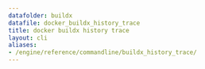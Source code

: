 ```yaml
---
datafolder: buildx
datafile: docker_buildx_history_trace
title: docker buildx history trace
layout: cli
aliases:
- /engine/reference/commandline/buildx_history_trace/
---
```


<!--
此页面是根据 Docker 源代码自动生成的。如果您想建议更改此处显示的文本，请在 GitHub 上的源代码仓库中打开一个工单或拉取请求：

https://github.com/docker/buildx
-->
